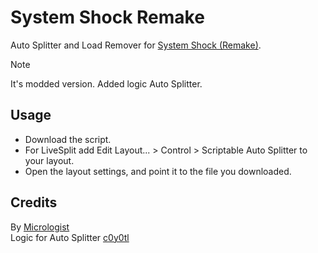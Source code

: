 # System Shock Remake
Auto Splitter and Load Remover for [System Shock (Remake)](https://www.speedrun.com/system_shock_2023).
> [!NOTE]
> It's modded version. Added logic Auto Splitter.
## Usage
* Download the script.
* For LiveSplit add Edit Layout... > Control > Scriptable Auto Splitter to your layout.
* Open the layout settings, and point it to the file you downloaded.
## Credits
By [Micrologist](https://www.twitch.tv/micrologist)  
Logic for Auto Splitter [c0y0tl](https://www.twitch.tv/c0y0tl)